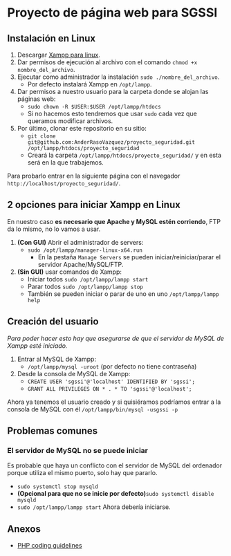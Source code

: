 # Proyecto de página web para SGSSI

## Instalación en Linux

1. Descargar [Xampp para linux](https://www.apachefriends.org/es/index.html).
2. Dar permisos de ejecución al archivo con el comando `chmod +x nombre_del_archivo`.
3. Ejecutar como administrador la instalación `sudo ./nombre_del_archivo`.
    + Por defecto instalará Xampp en `/opt/lampp`.
4. Dar permisos a nuestro usuario para la carpeta donde se alojan las páginas web:
    + `sudo chown -R $USER:$USER /opt/lampp/htdocs`
    + Si no hacemos esto tendremos que usar `sudo` cada vez que queramos modificar archivos.
5. Por último, clonar este repositorio en su sitio:
    + `git clone git@github.com:AnderRasoVazquez/proyecto_seguridad.git /opt/lampp/htdocs/proyecto_seguridad`
    + Creará la carpeta `/opt/lampp/htdocs/proyecto_seguridad/` y en esta será en la que trabajemos.

Para probarlo entrar en la siguiente página con el navegador `http://localhost/proyecto_seguridad/`.

## 2 opciones para iniciar Xampp en Linux

 En nuestro caso **es necesario que Apache y MySQL estén corriendo**, FTP da lo mismo, no lo vamos a usar.

1. **(Con GUI)** Abrir el administrador de servers:
    + `sudo /opt/lampp/manager-linux-x64.run `
        + En la pestaña `Manage Servers` se pueden iniciar/reiniciar/parar el servidor Apache/MySQL/FTP.
2. **(Sin GUI)** usar comandos de Xampp:
    + Iniciar todos `sudo /opt/lampp/lampp start`
    + Parar todos `sudo /opt/lampp/lampp stop`
    + También se pueden iniciar o parar de uno en uno `/opt/lampp/lampp help`

## Creación del usuario

*Para poder hacer esto hay que asegurarse de que el servidor de MySQL de Xampp esté iniciado.*

1. Entrar al MySQL de Xampp:
    + `/opt/lampp/mysql -uroot` (por defecto no tiene contraseña)
2. Desde la consola de MySQL de Xampp:
    + `CREATE USER 'sgssi'@'localhost' IDENTIFIED BY 'sgssi';`
    + `GRANT ALL PRIVILEGES ON * . * TO 'sgssi'@'localhost';`

Ahora ya tenemos el usuario creado y si quisiéramos podríamos entrar a la consola de MySQL con él `/opt/lampp/bin/mysql -usgssi -p`

## Problemas comunes

### El servidor de MySQL no se puede iniciar

Es probable que haya un conflicto con el servidor de MySQL del ordenador porque utiliza el mismo puerto, solo hay que pararlo.

+ `sudo systemctl stop mysqld`
+ **(Opcional para que no se inicie por defecto)**`sudo systemctl disable mysqld`
+ `sudo /opt/lampp/lampp start` Ahora debería iniciarse.

## Anexos

+ [PHP coding guidelines](http://www.php-fig.org/psr/psr-2/#11-example)
